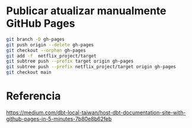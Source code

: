 # Publicar atualizar manualmente GitHub Pages

```bash
git branch -D gh-pages  
git push origin --delete gh-pages  
git checkout --orphan gh-pages  
git add -f  netflix_project/target  
git subtree push --prefix target origin gh-pages  
git subtree push --prefix netflix_project/target origin gh-pages  
git checkout main  
```

# Referencia
https://medium.com/dbt-local-taiwan/host-dbt-documentation-site-with-github-pages-in-5-minutes-7b80e8b62feb
